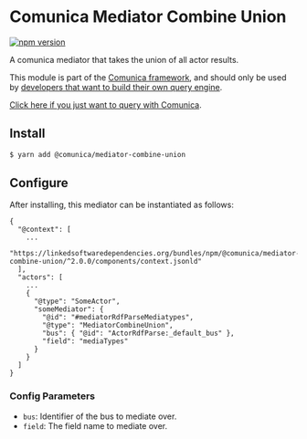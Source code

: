# Comunica Mediator Combine Union

[![npm version](https://badge.fury.io/js/%40comunica%2Fmediator-combine-union.svg)](https://www.npmjs.com/package/@comunica/mediator-combine-union)

A comunica mediator that takes the union of all actor results.

This module is part of the [Comunica framework](https://github.com/comunica/comunica),
and should only be used by [developers that want to build their own query engine](https://comunica.dev/docs/modify/).

[Click here if you just want to query with Comunica](https://comunica.dev/docs/query/).

## Install

```bash
$ yarn add @comunica/mediator-combine-union
```

## Configure

After installing, this mediator can be instantiated as follows:
```text
{
  "@context": [
    ...
    "https://linkedsoftwaredependencies.org/bundles/npm/@comunica/mediator-combine-union/^2.0.0/components/context.jsonld"  
  ],
  "actors": [
    ...
    {
      "@type": "SomeActor",
      "someMediator": {
        "@id": "#mediatorRdfParseMediatypes",
        "@type": "MediatorCombineUnion",
        "bus": { "@id": "ActorRdfParse:_default_bus" },
        "field": "mediaTypes"
      }
    }
  ]
}
```

### Config Parameters

* `bus`: Identifier of the bus to mediate over.
* `field`: The field name to mediate over.

